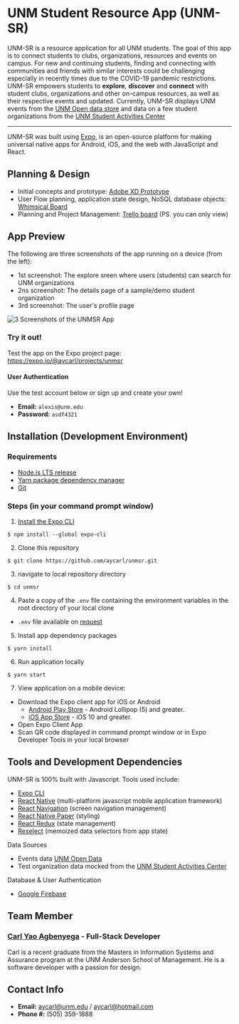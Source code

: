 # UNM Student Resource App (UNM-SR)

UNM-SR is a resource application for all UNM students. The goal of this app is to connect students to clubs, organizations, resources and events on campus.
For new and continuing students, finding and connecting with communities and friends with similar interests could be challenging especially in recently times due to the COVID-19 pandemic restrictions. 
UNM-SR empowers students to **explore**, **discover** and **connect** with student clubs, organizations and other on-campus resources, as well as their respective events and updated.
Currently, UNM-SR displays UNM events from the [UNM Open data store](https://opendata.unm.edu/) and data on a few 
student organizations from the [UNM Student Activities Center](https://unm-community.symplicity.com/index.php?s=student_group)

---
UNM-SR was built using [Expo](https://docs.expo.io/), is an open-source platform for making universal native apps for Android, iOS, and the web with JavaScript and React.

## Planning & Design
* Initial concepts and prototype: [Adobe XD Prototype](https://xd.adobe.com/view/52291350-7d85-4961-86e0-dd6a36e02399-077a/)
* User Flow planning, application state design, NoSQL database objects: [Whimsical Board](https://whimsical.com/aycarl-62GQVYzpH9AFv9Z7QNUr6T@VsSo8s35UiUnYLpBRNbYeV)
* Planning and Project Management: [Trello board](https://trello.com/invite/b/tPcqzi9f/d70b5feab85a388f43ad1e2452c51811/unm-sr) (PS. you can only view)

## App Preview
The following are three screenshots of the app running on a device (from the left):
* 1st screenshot: The explore sreen where users (students) can search for UNM organizations
* 2ns screenshot: The details page of a sample/demo student organization
* 3rd screenshot: The user's profile page

![3 Screenshots of the UNMSR App](https://github.com/aycarl/unmsr/blob/dev/assets/330ppi/app-screenshots%40330x-01.png)

### Try it out!

Test the app on the Expo project page: https://expo.io/@aycarl/projects/unmsr

#### User Authentication
Use the test account below or sign up and create your own!
* **Email:** `alexis@unm.edu`
* **Password:** `asdf4321`


## Installation (Development Environment)
### Requirements
* [Node.js LTS release](https://nodejs.org/en/)
* [Yarn package dependency manager](https://classic.yarnpkg.com/en/docs/install#windows-stable)
* [Git](https://git-scm.com)

### Steps (in your command prompt window)
1. [Install the Expo CLI](https://docs.expo.io/get-started/installation/)
```
$ npm install --global expo-cli
```

2. Clone this repository
```
$ git clone https://github.com/aycarl/unmsr.git
```

3. navigate to local repository directory
```
$ cd unmsr
```

4. Paste a copy of the `.env` file containing the environment variables in the root directory of your local clone
- `.env` file available on [request](#contact-info)

5. Install app dependency packages
```
$ yarn install
```

6. Run application locally
```
$ yarn start
```

7. View application on a mobile device: 
* Download the Expo client app for iOS or Android
  - [Android Play Store](https://play.google.com/store/apps/details?id=host.exp.exponent) - Android Lollipop (5) and greater.
  - [iOS App Store](https://itunes.com/apps/exponent) - iOS 10 and greater.
* Open Expo Client App
* Scan QR code displayed in command prompt window or in Expo Developer Tools in your local browser

## Tools and Development Dependencies
UNM-SR is 100% built with Javascript. Tools used include:
* [Expo CLI](https://docs.expo.io/)
* [React Native](https://reactnative.dev/) (multi-platform javascript mobile application framework)
* [React Navigation](https://reactnavigation.org/docs/getting-started/) (screen navigation management)
* [React Native Paper](https://callstack.github.io/react-native-paper/index.html) (styling)
* [React Redux](https://redux.js.org/) (state management)
* [Reselect](https://github.com/reduxjs/reselect) (memoized data selectors from app state)

Data Sources
* Events data [UNM Open Data](https://opendata.unm.edu/index.html)
* Test organization data mocked from the [UNM Student Activities Center](https://unm-community.symplicity.com/index.php?s=student_group)

Database & User Authentication
* [Google Firebase](https://firebase.google.com/)

## Team Member

### [Carl Yao Agbenyega](https://github.com/aycarl) - Full-Stack Developer
Carl is a recent graduate from the Masters in Information Systems and Assurance program at the UNM Anderson School of Management.
He is a software developer with a passion for design.

## Contact Info
- **Email:** aycarl@unm.edu / aycarl@hotmail.com
- **Phone #:** (505) 359-1888
